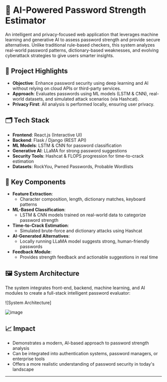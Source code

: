 # 🔐 AI-Powered Password Strength Estimator

An intelligent and privacy-focused web application that leverages machine learning and generative AI to assess password strength and provide secure alternatives. Unlike traditional rule-based checkers, this system analyzes real-world password patterns, dictionary-based weaknesses, and evolving cyberattack strategies to give users smarter insights.

## 🧠 Project Highlights

- **Objective**: Enhance password security using deep learning and AI without relying on cloud APIs or third-party services.
- **Approach**: Evaluates passwords using ML models (LSTM & CNN), real-world datasets, and simulated attack scenarios (via Hashcat).
- **Privacy First**: All analysis is performed locally, ensuring user privacy.

## 🗂️ Tech Stack

- **Frontend**: React.js (Interactive UI)
- **Backend**: Flask / Django (REST API)
- **ML Models**: LSTM & CNN for password classification
- **Generative AI**: LLaMA for strong password suggestions
- **Security Tools**: Hashcat & FLOPS progression for time-to-crack estimation
- **Datasets**: RockYou, Pwned Passwords, Probable Wordlists

## 🧬 Key Components

- **Feature Extraction**:
  - Character composition, length, dictionary matches, keyboard patterns
- **ML-Based Classification**:
  - LSTM & CNN models trained on real-world data to categorize password strength
- **Time-to-Crack Estimation**:
  - Simulated brute-force and dictionary attacks using Hashcat
- **AI-Generated Alternatives**:
  - Locally running LLaMA model suggests strong, human-friendly passwords
- **Feedback Module**:
  - Provides strength feedback and actionable suggestions in real time

## 🖼️ System Architecture

The system integrates front-end, backend, machine learning, and AI modules to create a full-stack intelligent password evaluator:

![System Architecture]

![image](https://github.com/user-attachments/assets/7651ba19-3e5f-4036-af9a-911afd9b6cdb)


## 📈 Impact

- Demonstrates a modern, AI-based approach to password strength analysis
- Can be integrated into authentication systems, password managers, or enterprise tools
- Offers a more realistic understanding of password security in today's landscape

---

